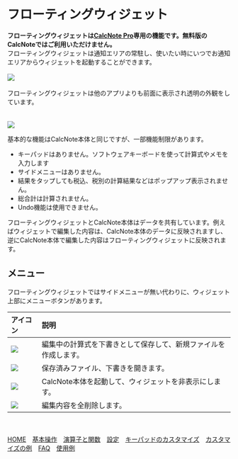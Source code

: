 # フローティングウィジェット
**フローティングウィジェットは[CalcNote Pro](https://play.google.com/store/apps/details?id=com.burton999.notecal.pro)専用の機能です。無料版のCalcNoteではご利用いただけません。**  
フローティングウィジェットは通知エリアの常駐し、使いたい時にいつでお通知エリアからウィジェットを起動することができます。  
<br>
<img src="https://raw.githubusercontent.com/burton999dev/CalcNoteHelp/master/images/ja/floating_notification.png">
<br><br>
フローティングウィジェットは他のアプリよりも前面に表示され透明の外観をしています。  
<br><br>
<img src="https://raw.githubusercontent.com/burton999dev/CalcNoteHelp/master/images/ja/floating_widget.png">

基本的な機能はCalcNote本体と同じですが、一部機能制限があります。  

- キーパッドはありません。ソフトウェアキーボードを使って計算式やメモを入力します  
- サイドメニューはありません。  
- 結果をタップしても税込、税別の計算結果などはポップアップ表示されません。
- 総合計は計算されません。
- Undo機能は使用できません。

フローティングウィジェットとCalcNote本体はデータを共有しています。例えばウィジェットで編集した内容は、CalcNote本体のデータに反映されますし、逆にCalcNote本体で編集した内容はフローティングウィジェットに反映されます。  

## メニュー
フローティングウィジェットではサイドメニューが無い代わりに、ウィジェット上部にメニューボタンがあります。

|アイコン|説明|
|:-----------|:------------|
<img src="https://raw.githubusercontent.com/burton999dev/CalcNoteHelp/master/images/all/ic_add_black_18dp.png">|編集中の計算式を下書きとして保存して、新規ファイルを作成します。
<img src="https://raw.githubusercontent.com/burton999dev/CalcNoteHelp/master/images/all/ic_folder_black_18dp.png">|保存済みファイル、下書きを開きます。
<img src="https://raw.githubusercontent.com/burton999dev/CalcNoteHelp/master/images/all/ic_calculator_black_18dp.png">|CalcNote本体を起動して、ウィジェットを非表示にします。
<img src="https://raw.githubusercontent.com/burton999dev/CalcNoteHelp/master/images/all/ic_delete_forever_black_18dp.png">|編集内容を全削除します。

<br><br>
[HOME](index.md)　[基本操作](how2use.md)　[演算子と関数](operator_and_function.md)　[設定](settings.md)　[キーパッドのカスタマイズ](customizing_keypad.md)　[カスタマイズの例](example4theme.md)　[FAQ](faq.md)　[使用例](http://android.ascii.jp/2016/02/29/893463)  
